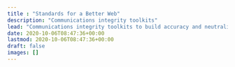 ```yaml
---
title : "Standards for a Better Web"
description: "Communications integrity toolkits"
lead: "Communications integrity toolkits to build accuracy and neutrality into modern information environments."
date: 2020-10-06T08:47:36+00:00
lastmod: 2020-10-06T08:47:36+00:00
draft: false
images: []
---
```

